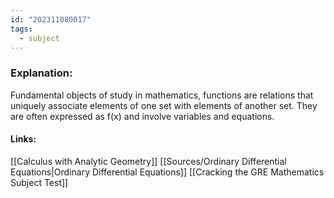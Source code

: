 ```yaml
---
id: "202311080017"
tags:
  - subject
---
```

### Explanation:
Fundamental objects of study in mathematics, functions are relations that uniquely associate elements of one set with elements of another set. They are often expressed as f(x) and involve variables and equations.
#### Links:
[[Calculus with Analytic Geometry]]
[[Sources/Ordinary Differential Equations|Ordinary Differential Equations]]
[[Cracking the GRE Mathematics Subject Test]]
